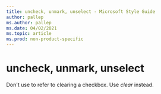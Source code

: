 ```yaml
---
title: uncheck, unmark, unselect - Microsoft Style Guide
author: pallep
ms.author: pallep
ms.date: 04/02/2021
ms.topic: article
ms.prod: non-product-specific
---
```


# uncheck, unmark, unselect

Don't use to refer to clearing a checkbox. Use *clear* instead.
